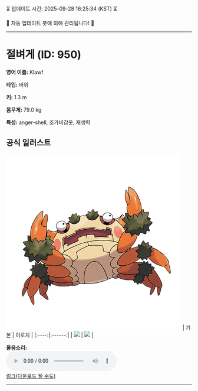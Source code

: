 
⏳ 업데이트 시간: 2025-09-28 16:25:34 (KST) ⏳

🤖 자동 업데이트 봇에 의해 관리됩니다! 🤖

---

# 절벼게 (ID: 950)
**영어 이름:** Klawf

**타입:** 바위

**키:** 1.3 m

**몸무게:** 79.0 kg

**특성:** anger-shell, 조가비갑옷, 재생력

## 공식 일러스트
![](https://raw.githubusercontent.com/PokeAPI/sprites/master/sprites/pokemon/other/official-artwork/950.png)
| 기본 | 이로치 |
|:----:|:------:|
| <img src="http://play.pokemonshowdown.com/sprites/ani/klawf.gif" width="200"> | <img src="http://play.pokemonshowdown.com/sprites/ani-shiny/klawf.gif" width="200"> |

**울음소리:**<br><audio controls src="https://raw.githubusercontent.com/PokeAPI/cries/main/cries/pokemon/latest/950.ogg"></audio><br> [링크(다운로드 될 수도)](https://raw.githubusercontent.com/PokeAPI/cries/main/cries/pokemon/latest/950.ogg)


---
